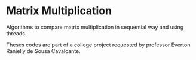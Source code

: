 # Matrix Multiplication

Algorithms to compare matrix multiplication in sequential way and using threads.

Theses codes are part of a college project requested by professor Everton Ranielly de Sousa Cavalcante.